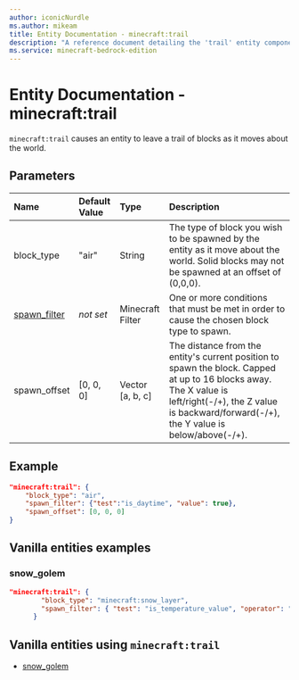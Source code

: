 ```yaml
---
author: iconicNurdle
ms.author: mikeam
title: Entity Documentation - minecraft:trail
description: "A reference document detailing the 'trail' entity component"
ms.service: minecraft-bedrock-edition
---
```


# Entity Documentation - minecraft:trail

`minecraft:trail` causes an entity to leave a trail of blocks as it moves about the world.

## Parameters

|Name |Default Value  |Type  |Description  |
|:----------|:----------|:----------|:----------|
| block_type| "air"| String| The type of block you wish to be spawned by the entity as it move about the world. Solid blocks may not be spawned at an offset of (0,0,0). |
| [spawn_filter](../FilterList.md)| *not set*| Minecraft Filter| One or more conditions that must be met in order to cause the chosen block type to spawn. |
| spawn_offset| [0, 0, 0]| Vector [a, b, c]| The distance from the entity's current position to spawn the block. Capped at up to 16 blocks away. The X value is left/right(-/+), the Z value is backward/forward(-/+), the Y value is below/above(-/+). |

## Example

```json
"minecraft:trail": {
    "block_type": "air",
    "spawn_filter": {"test":"is_daytime", "value": true},
    "spawn_offset": [0, 0, 0]
}
```

## Vanilla entities examples

### snow_golem

```json
"minecraft:trail": {
        "block_type": "minecraft:snow_layer",
        "spawn_filter": { "test": "is_temperature_value", "operator": "<", "value": 0.81 }
      }
```

## Vanilla entities using `minecraft:trail`

- [snow_golem](../../../../Source/VanillaBehaviorPack_Snippets/entities/snow_golem.md)
